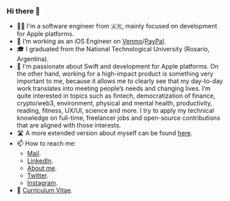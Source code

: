 ### Hi there 👋

- 👨‍💻 I'm a software engineer from 🇦🇷, mainly focused on development for Apple platforms.
- 💼 I’m working as an iOS Engineer on [Venmo](https://venmo.com/)/[PayPal](https://www.paypal.com/).
- 🎓 I graduated from the National Technological University (Rosario, Argentina).
- 🌱 I'm passionate about Swift and development for Apple platforms. On the other hand, working for a high-impact product is something very important to me, because it allows me to clearly see that my day-to-day work translates into meeting people’s needs and changing lives. I’m quite interested in topics such as fintech, democratization of finance, crypto/web3, environment, physical and mental health, productivity, reading, fitness, UX/UI, science and more. I try to apply my technical knowledge on full-time, freelancer jobs and open-source contributions that are aligned with those interests.
- 🛣 A more extended version about myself can be found [here](https://about.me/jmgentili).
- 📫 How to reach me:
    - [Mail](mailto:gentilijuanmanuel@gmail.com).
    - [LinkedIn](https://www.linkedin.com/in/juan-manuel-gentili/).
    - [About me](https://about.me/jmgentili).
    - [Twitter](https://twitter.com/jgentilicio).
    - [Instagram](https://www.instagram.com/juanma.gentili/).
- 📄 [Curriculum Vitae](https://resume.io/r/kvTWnAEph).

